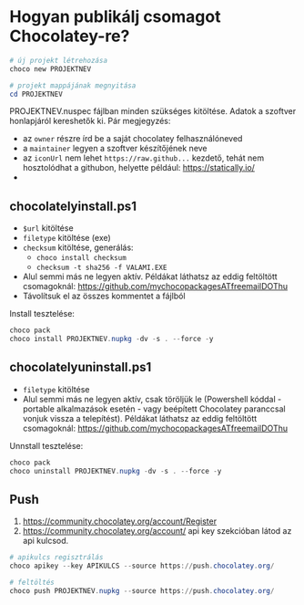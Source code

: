 # Hogyan publikálj csomagot Chocolatey-re?

```powershell
# új projekt létrehozása
choco new PROJEKTNEV

# projekt mappájának megnyitása
cd PROJEKTNEV
```

PROJEKTNEV.nuspec fájlban minden szükséges kitöltése. Adatok a szoftver honlapjáról kereshetők ki. Pár megjegyzés:

- az `owner` részre írd be a saját chocolatey felhasználóneved
- a `maintainer` legyen a szoftver készítőjének neve
- az `iconUrl` nem lehet `https://raw.github...` kezdető, tehát nem hosztolódhat a githubon, helyette például: https://statically.io/
- 

## chocolatelyinstall.ps1

- `$url` kitöltése
- `filetype` kitöltése (exe)
- `checksum` kitöltése, generálás:
    - `choco install checksum`
    - `checksum -t sha256 -f VALAMI.EXE`
- Alul semmi más ne legyen aktív. Példákat láthatsz az eddig feltöltött csomagoknál: https://github.com/mychocopackagesATfreemailDOThu
- Távolítsuk el az összes kommentet a fájlból

Install tesztelése:

```powershell
choco pack
choco install PROJEKTNEV.nupkg -dv -s . --force -y
```

## chocolatelyuninstall.ps1

- `filetype` kitöltése
- Alul semmi más ne legyen aktív, csak töröljük le (Powershell kóddal -portable alkalmazások esetén - vagy beépített Chocolatey paranccsal vonjuk vissza a telepítést). Példákat láthatsz az eddig feltöltött csomagoknál: https://github.com/mychocopackagesATfreemailDOThu

Unnstall tesztelése:

```powershell
choco pack
choco uninstall PROJEKTNEV.nupkg -dv -s . --force -y
```

## Push

1. https://community.chocolatey.org/account/Register
2. https://community.chocolatey.org/account/  api key szekcióban látod az api kulcsod.

```powershell
# apikulcs regisztrálás
choco apikey --key APIKULCS --source https://push.chocolatey.org/

# feltöltés
choco push PROJEKTNEV.nupkg --source https://push.chocolatey.org/
```
